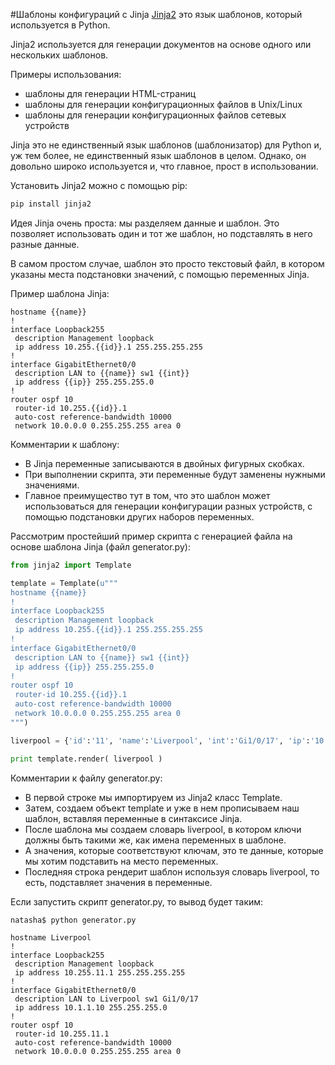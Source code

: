 #Шаблоны конфигураций с Jinja
[Jinja2](http://xgu.ru/wiki/Jinja2) это язык шаблонов, который используется в Python.

Jinja2 используется для генерации документов на основе одного или нескольких шаблонов.

Примеры использования:
* шаблоны для генерации HTML-страниц
* шаблоны для генерации конфигурационных файлов в Unix/Linux
* шаблоны для генерации конфигурационных файлов сетевых устройств

Jinja это не единственный язык шаблонов (шаблонизатор) для Python и, уж тем более, не единственный язык шаблонов в целом. Однако, он довольно широко используется и, что главное, прост в использовании.

Установить Jinja2 можно с помощью pip:
```python
pip install jinja2
```

Идея Jinja очень проста: мы разделяем данные и шаблон. Это позволяет использовать один и тот же шаблон, но подставлять в него разные данные.

В самом простом случае, шаблон это просто текстовый файл, в котором указаны места подстановки значений, с помощью переменных Jinja.

Пример шаблона Jinja:
```jinja
hostname {{name}}
!
interface Loopback255
 description Management loopback
 ip address 10.255.{{id}}.1 255.255.255.255
!
interface GigabitEthernet0/0
 description LAN to {{name}} sw1 {{int}}
 ip address {{ip}} 255.255.255.0
!
router ospf 10
 router-id 10.255.{{id}}.1
 auto-cost reference-bandwidth 10000
 network 10.0.0.0 0.255.255.255 area 0
```

Комментарии к шаблону:
* В Jinja переменные записываются в двойных фигурных скобках.
* При выполнении скрипта, эти переменные будут заменены нужными значениями.
* Главное преимущество тут в том, что это шаблон может использоваться для генерации конфигурации разных устройств, с помощью подстановки других наборов переменных.

Рассмотрим простейший пример скрипта с генерацией файла на основе шаблона Jinja (файл generator.py):
```python
from jinja2 import Template

template = Template(u"""
hostname {{name}}
!
interface Loopback255
 description Management loopback
 ip address 10.255.{{id}}.1 255.255.255.255
!
interface GigabitEthernet0/0
 description LAN to {{name}} sw1 {{int}}
 ip address {{ip}} 255.255.255.0
!
router ospf 10
 router-id 10.255.{{id}}.1
 auto-cost reference-bandwidth 10000
 network 10.0.0.0 0.255.255.255 area 0
""")

liverpool = {'id':'11', 'name':'Liverpool', 'int':'Gi1/0/17', 'ip':'10.1.1.10'}

print template.render( liverpool )
```

Комментарии к файлу generator.py:
* В первой строке мы импортируем из Jinja2 класс Template.
* Затем, создаем объект template и уже в нем прописываем наш шаблон, вставляя переменные в синтаксисе Jinja.
* После шаблона мы создаем словарь liverpool, в котором ключи должны быть такими же, как имена переменных в шаблоне.
 * А значения, которые соответствуют ключам, это те данные, которые мы хотим подставить на место переменных.
* Последняя строка рендерит шаблон используя словарь liverpool, то есть, подставляет значения в переменные.

Если запустить скрипт generator.py, то вывод будет таким:
```
natasha$ python generator.py

hostname Liverpool
!
interface Loopback255
 description Management loopback
 ip address 10.255.11.1 255.255.255.255
!
interface GigabitEthernet0/0
 description LAN to Liverpool sw1 Gi1/0/17
 ip address 10.1.1.10 255.255.255.0
!
router ospf 10
 router-id 10.255.11.1
 auto-cost reference-bandwidth 10000
 network 10.0.0.0 0.255.255.255 area 0
```

